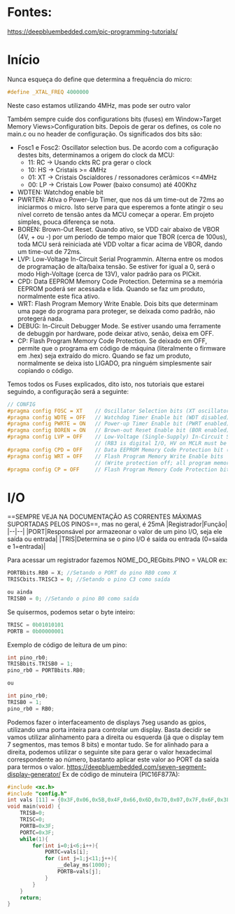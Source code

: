 # Fontes:
https://deepbluembedded.com/pic-programming-tutorials/
# Início
Nunca esqueça do define que determina a frequência do micro:
```C
#define _XTAL_FREQ 4000000
```
Neste caso estamos utilizando 4MHz, mas pode ser outro valor

Também sempre cuide dos configurations bits (fuses) em Window>Target Memory Views>Configuration bits.
Depois de gerar os defines, os cole no main.c ou no header de configuração. Os significados dos bits são:
- Fosc1 e Fosc2: Oscillator selection bus. De acordo com a cofiguração destes bits, determinamos a origem do clock da MCU:
	- 11: RC -> Usando ckts RC pra gerar o clock
	- 10: HS -> Cristais >= 4MHz
	- 01: XT -> Cristais Oscialdores / ressonadores cerâmicos <=4MHz
	- 00: LP -> Cristais Low Power (baixo consumo) até 400Khz
- WDTEN: Watchdog enable bit
- PWRTEN: Ativa o Power-Up Timer, que nos dá um time-out de 72ms ao iniciarmos o micro. Isto serve para que esperemos a fonte atingir o seu nível correto de tensão antes da MCU começar a operar. Em projeto simples, pouca diferença se nota.
- BOREN: Brown-Out Reset. Quando ativo, se VDD cair abaixo de VBOR (4V, + ou -) por um período de tempo maior que TBOR (cerca de 100us), toda MCU será reiniciada até VDD voltar a ficar acima de VBOR, dando um time-out de 72ms.
- LVP: Low-Voltage In-Circuit Serial Programmin. Alterna entre os modos de programação de alta/baixa tensão. Se estiver for igual a 0, será o modo High-Voltage (cerca de 13V), valor padrão para os PICkit.
- CPD: Data EEPROM Memory Code Protection. Determina se a memória EEPROM poderá ser acessada e lida. Quando se faz um produto, normalmente este fica ativo.
- WRT: Flash Program Memory Write Enable. Dois bits que determinam uma page do programa para proteger, se deixada como padrão, não protegerá nada.
- DEBUG: In-Circuit Debugger Mode. Se estiver usando uma ferramente de debuggin por hardware, pode deixar ativo, senão, deixa em OFF.
- CP: Flash Program Memory Code Protection. Se deixado em OFF, permite que o programa em código de máquina (literalmente o firmware em .hex) seja extraído do micro. Quando se faz um produto, normalmente se deixa isto LIGADO, pra ninguém simplesmente sair copiando o código.

Temos todos os Fuses explicados, dito isto, nos tutoriais que estarei seguindo, a configuração será a seguinte:
```C
// CONFIG
#pragma config FOSC = XT    // Oscillator Selection bits (XT oscillator)
#pragma config WDTE = OFF   // Watchdog Timer Enable bit (WDT disabled)
#pragma config PWRTE = ON   // Power-up Timer Enable bit (PWRT enabled)
#pragma config BOREN = ON   // Brown-out Reset Enable bit (BOR enabled)
#pragma config LVP = OFF    // Low-Voltage (Single-Supply) In-Circuit Serial Programming Enable bit
                            // (RB3 is digital I/O, HV on MCLR must be used for programming)
#pragma config CPD = OFF    // Data EEPROM Memory Code Protection bit (Data EEPROM code protection off)
#pragma config WRT = OFF    // Flash Program Memory Write Enable bits
                            // (Write protection off; all program memory may be written to by EECON control)
#pragma config CP = OFF     // Flash Program Memory Code Protection bit (Code protection off)
```

# I/O
==SEMPRE VEJA NA DOCUMENTAÇÃO AS CORRENTES MÁXIMAS SUPORTADAS PELOS PINOS==, mas no geral, é 25mA
|Registrador|Função|
|--|--|
|PORT|Responsável por armazeonar o valor de um pino I/O, seja ele saída ou entrada|
|TRIS|Determina se o pino I/O é saída ou entrada (0=saída e 1=entrada)|

Para acessar um registrador fazemos NOME_DO_REGbits.PINO = VALOR
ex:
```C
PORTBbits.RB0 = X; //Setando o PORT do pino RB0 como X
TRISCbits.TRISC3 = 0; //Setando o pino C3 como saída

ou ainda
TRISB0 = 0; //Setando o pino B0 como saída
```

Se quisermos, podemos setar o byte inteiro:
```C
TRISC = 0b01010101
PORTB = 0b00000001
```

Exemplo de código de leitura de um pino:
```C
int pino_rb0;
TRISBbits.TRISB0 = 1;
pino_rb0 = PORTBbits.RB0;

ou

int pino_rb0;
TRISB0 = 1;
pino_rb0 = RB0;
```

Podemos fazer o interfaceamento de displays 7seg usando as gpios, utilizando uma porta inteira para controlar um display. Basta decidir se vamos utilizar alinhamento para a direita ou esquerda (já que o display tem 7 segmentos, mas temos 8 bits) e montar tudo.
Se for alinhado para a direita, podemos utilizar o seguinte site para gerar o valor hexadecimal correspondente ao número, bastanto aplicar este valor ao PORT da saída para termos o valor.
https://deepbluembedded.com/seven-segment-display-generator/
Ex de código de minuteira (PIC16F877A):
```C
#include <xc.h>
#include "config.h"
int vals [11] = {0x3F,0x06,0x5B,0x4F,0x66,0x6D,0x7D,0x07,0x7F,0x6F,0x3F}; 
void main(void) {
    TRISB=0;
    TRISC=0;
    PORTB=0x3F;
    PORTC=0x3F;
    while(1){
        for(int i=0;i<6;i++){
            PORTC=vals[i];
            for (int j=1;j<11;j++){
                __delay_ms(1000);
                PORTB=vals[j];
            }
        }
    }
    return;
}
```


